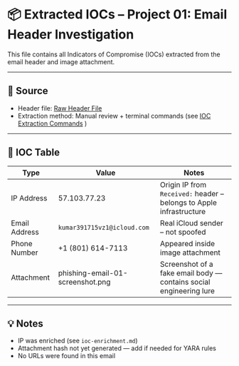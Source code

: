 # 📦 Extracted IOCs – Project 01: Email Header Investigation

This file contains all Indicators of Compromise (IOCs) extracted from the email header and image attachment.

---

## 📄 Source
- Header file: [Raw Header File](./email01_header.txt)  
- Extraction method: Manual review + terminal commands (see [IOC Extraction Commands](../../playbooks/phishing-response-playbook.md) )

---

## 🧩 IOC Table

| Type          | Value                          | Notes                                                                 |
|---------------|--------------------------------|-----------------------------------------------------------------------|
| IP Address    | 57.103.77.23                   | Origin IP from `Received:` header – belongs to Apple infrastructure  |
| Email Address | `kumar391715vz1@icloud.com`      | Real iCloud sender – not spoofed                                      |                                |
| Phone Number  | +1 (801) 614-7113              | Appeared inside image attachment                                        |
| Attachment    | phishing-email-01-screenshot.png | Screenshot of a fake email body — contains social engineering lure    |

---

## 💡 Notes

- IP was enriched (see `ioc-enrichment.md`)
- Attachment hash not yet generated — add if needed for YARA rules
- No URLs were found in this email

